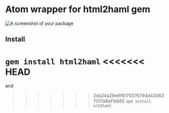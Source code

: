 # Atom wrapper for html2haml gem

![A screenshot of your package](https://raw.githubusercontent.com/paa001/atom-html2slim/master/readme.gif)

## Install

<code>gem install html2haml</code>
<<<<<<< HEAD
=======

and

>>>>>>> 2da24a28e9f8179376794d430637017a8ef1eb92
<code>apm install erb2haml</code>
